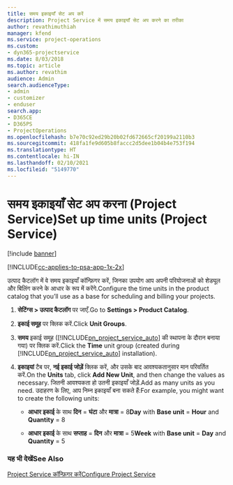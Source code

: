 ```yaml
---
title: समय इकाइयाँ सेट अप करें
description: Project Service में समय इकाइयाँ सेट अप करने का तरीका
author: revathimuthiah
manager: kfend
ms.service: project-operations
ms.custom:
- dyn365-projectservice
ms.date: 8/03/2018
ms.topic: article
ms.author: revathim
audience: Admin
search.audienceType:
- admin
- customizer
- enduser
search.app:
- D365CE
- D365PS
- ProjectOperations
ms.openlocfilehash: b7e70c92ed29b20b02fd672665cf20199a2110b3
ms.sourcegitcommit: 418fa1fe9d605b8faccc2d5dee1b04b4e753f194
ms.translationtype: HT
ms.contentlocale: hi-IN
ms.lasthandoff: 02/10/2021
ms.locfileid: "5149770"
---
```

# <a name="set-up-time-units-project-service"></a><span data-ttu-id="64061-103">समय इकाइयाँ सेट अप करना (Project Service)</span><span class="sxs-lookup"><span data-stu-id="64061-103">Set up time units (Project Service)</span></span>

[!include [banner](../includes/psa-now-project-operations.md)]

[!INCLUDE[cc-applies-to-psa-app-1x-2x](../includes/cc-applies-to-psa-app-1x-2x.md)]

<span data-ttu-id="64061-104">उत्पाद कैटलॉग में वे समय इकाइयाँ कॉन्फ़िगर करें, जिनका उपयोग आप अपनी परियोजनाओं को शेड्यूल और बिलिंग करने के आधार के रूप में करेंगे.</span><span class="sxs-lookup"><span data-stu-id="64061-104">Configure the time units in the product catalog that you’ll use as a base for scheduling and billing your projects.</span></span>  
  
1. <span data-ttu-id="64061-105">**सेटिंग्स > उत्पाद कैटलॉग** पर जाएँ.</span><span class="sxs-lookup"><span data-stu-id="64061-105">Go to **Settings > Product Catalog**.</span></span>  
  
2. <span data-ttu-id="64061-106">**इकाई समूह** पर क्लिक करें.</span><span class="sxs-lookup"><span data-stu-id="64061-106">Click **Unit Groups**.</span></span>  
  
3. <span data-ttu-id="64061-107">**समय** इकाई समूह ([!INCLUDE[pn_project_service_auto](../includes/pn-project-service-auto.md)] की स्थापना के दौरान बनाया गया) पर क्लिक करें.</span><span class="sxs-lookup"><span data-stu-id="64061-107">Click the **Time** unit group (created during [!INCLUDE[pn_project_service_auto](../includes/pn-project-service-auto.md)] installation).</span></span>  
  
4. <span data-ttu-id="64061-108">**इकाइयां** टैब पर, **नई इकाई जोड़ें** क्लिक करें, और उसके बाद आवश्यकतानुसार मान परिवर्तित करें.</span><span class="sxs-lookup"><span data-stu-id="64061-108">On the **Units** tab, click **Add New Unit**, and then change the values as necessary.</span></span> <span data-ttu-id="64061-109">जितनी आवश्यकता हो उतनी इकाइयाँ जोड़ें.</span><span class="sxs-lookup"><span data-stu-id="64061-109">Add as many units as you need.</span></span> <span data-ttu-id="64061-110">उदाहरण के लिए, आप निम्न इकाइयाँ बना सकते हैं:</span><span class="sxs-lookup"><span data-stu-id="64061-110">For example, you might want to create the following units:</span></span>  
  
   - <span data-ttu-id="64061-111">**आधार इकाई** के साथ **दिन** = **घंटा** और **मात्रा** = 8</span><span class="sxs-lookup"><span data-stu-id="64061-111">**Day** with **Base unit** = **Hour** and **Quantity** = 8</span></span>  
  
   - <span data-ttu-id="64061-112">**आधार इकाई** के साथ **सप्ताह**  = **दिन** और **मात्रा** = 5</span><span class="sxs-lookup"><span data-stu-id="64061-112">**Week** with **Base unit** = **Day** and **Quantity** = 5</span></span>  
  
### <a name="see-also"></a><span data-ttu-id="64061-113">यह भी देखें</span><span class="sxs-lookup"><span data-stu-id="64061-113">See Also</span></span>  
 [<span data-ttu-id="64061-114">Project Service कॉन्फ़िगर करें</span><span class="sxs-lookup"><span data-stu-id="64061-114">Configure Project Service</span></span>](../psa/configure.md)
